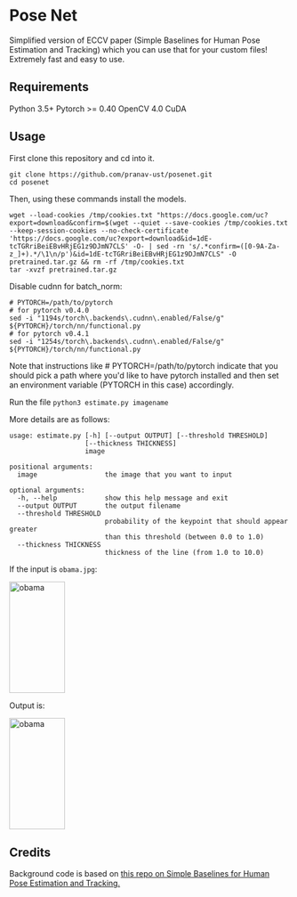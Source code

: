# Pose Net

Simplified version of ECCV paper (Simple Baselines for Human Pose Estimation and Tracking) which you can use that for your custom files! Extremely fast and easy to use.

## Requirements

Python 3.5+
Pytorch >= 0.40
OpenCV 4.0
CuDA

## Usage

First clone this repository and cd into it.

```
git clone https://github.com/pranav-ust/posenet.git
cd posenet
```

Then, using these commands install the models.

```
wget --load-cookies /tmp/cookies.txt "https://docs.google.com/uc?export=download&confirm=$(wget --quiet --save-cookies /tmp/cookies.txt --keep-session-cookies --no-check-certificate 'https://docs.google.com/uc?export=download&id=1dE-tcTGRriBeiEBvHRjEG1z9DJmN7CLS' -O- | sed -rn 's/.*confirm=([0-9A-Za-z_]+).*/\1\n/p')&id=1dE-tcTGRriBeiEBvHRjEG1z9DJmN7CLS" -O pretrained.tar.gz && rm -rf /tmp/cookies.txt
tar -xvzf pretrained.tar.gz
```

Disable cudnn for batch_norm:

```
# PYTORCH=/path/to/pytorch
# for pytorch v0.4.0
sed -i "1194s/torch\.backends\.cudnn\.enabled/False/g" ${PYTORCH}/torch/nn/functional.py
# for pytorch v0.4.1
sed -i "1254s/torch\.backends\.cudnn\.enabled/False/g" ${PYTORCH}/torch/nn/functional.py
```

Note that instructions like # PYTORCH=/path/to/pytorch indicate that you should pick a path where you'd like to have pytorch installed and then set an environment variable (PYTORCH in this case) accordingly.

Run the file `python3 estimate.py imagename`

More details are as follows:

```
usage: estimate.py [-h] [--output OUTPUT] [--threshold THRESHOLD]
                   [--thickness THICKNESS]
                   image

positional arguments:
  image                 the image that you want to input

optional arguments:
  -h, --help            show this help message and exit
  --output OUTPUT       the output filename
  --threshold THRESHOLD
                        probability of the keypoint that should appear greater
                        than this threshold (between 0.0 to 1.0)
  --thickness THICKNESS
                        thickness of the line (from 1.0 to 10.0)
```

If the input is `obama.jpg`:

<img src="https://github.com/pranav-ust/posenet/blob/master/obama.jpg" alt="obama" width="100" height="200">

Output is:

<img src="https://github.com/pranav-ust/posenet/blob/master/output.jpg" alt="obama" width="100" height="200">

## Credits

Background code is based on [this repo on Simple Baselines for Human Pose Estimation and Tracking.](https://github.com/Microsoft/human-pose-estimation.pytorch)
